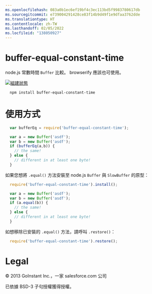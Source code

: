 ```yaml
---
ms.openlocfilehash: 083a0b1ec6ef19bf4c3ec113bd5f9983780617db
ms.sourcegitcommit: e739004291428ce83f14b9d49f1e9dfaa3762dde
ms.translationtype: HT
ms.contentlocale: zh-TW
ms.lasthandoff: 02/05/2022
ms.locfileid: "138050927"
---
```

# <a name="buffer-equal-constant-time"></a>buffer-equal-constant-time

node.js 常數時間 `Buffer` 比較。  browserify 應該也可使用。

[![組建狀態](https://travis-ci.org/goinstant/buffer-equal-constant-time.png?branch=master)](https://travis-ci.org/goinstant/buffer-equal-constant-time)

```sh
  npm install buffer-equal-constant-time
```

# <a name="usage"></a>使用方式

```js
  var bufferEq = require('buffer-equal-constant-time');

  var a = new Buffer('asdf');
  var b = new Buffer('asdf');
  if (bufferEq(a,b)) {
    // the same!
  } else {
    // different in at least one byte!
  }
```

如果您想將 `.equal()` 方法安裝至 node.js `Buffer` 與 `SlowBuffer` 的原型：

```js
  require('buffer-equal-constant-time').install();

  var a = new Buffer('asdf');
  var b = new Buffer('asdf');
  if (a.equal(b)) {
    // the same!
  } else {
    // different in at least one byte!
  }
```

如想移除已安裝的 `.equal()` 方法，請呼叫 `.restore()`：

```js
  require('buffer-equal-constant-time').restore();
```

# <a name="legal"></a>Legal

&copy; 2013 GoInstant Inc.，一家 salesforce.com 公司

已依據 BSD-3 子句授權獲得授權。
